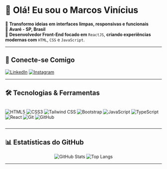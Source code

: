 # 👋 Olá! Eu sou o **Marcos Vinícius**

🎯 **Transformo ideias em interfaces limpas, responsivas e funcionais**  
📍 **Avaré - SP, Brasil**  
🚀 **Desenvolvedor Front-End focado em** `ReactJS`, **criando experiências modernas com** `HTML`, `CSS` e `JavaScript`.

---

## 🔗 Conecte-se Comigo

[![LinkedIn](https://img.shields.io/badge/-LinkedIn-0A66C2?style=for-the-badge&logo=linkedin&logoColor=white)](https://www.linkedin.com/in/marcos-vinícius-m-75934a110)
[![Instagram](https://img.shields.io/badge/-Instagram-E4405F?style=for-the-badge&logo=instagram&logoColor=white)](https://www.instagram.com/vinimx_1)

---

## 🛠️ Tecnologias & Ferramentas

<div style="display: flex; flex-wrap: wrap; gap: 6px;">
  
![HTML5](https://img.shields.io/badge/-HTML5-E34F26?style=flat-square&logo=html5&logoColor=white)
![CSS3](https://img.shields.io/badge/-CSS3-1572B6?style=flat-square&logo=css3&logoColor=white)
![Tailwind CSS](https://img.shields.io/badge/-Tailwind%20CSS-38B2AC?style=flat-square&logo=tailwind-css&logoColor=white)
![Bootstrap](https://img.shields.io/badge/-Bootstrap-7952B3?style=flat-square&logo=bootstrap&logoColor=white)
![JavaScript](https://img.shields.io/badge/-JavaScript-F7DF1E?style=flat-square&logo=javascript&logoColor=black)
![TypeScript](https://img.shields.io/badge/-TypeScript-3178C6?style=flat-square&logo=typescript&logoColor=white)
![React](https://img.shields.io/badge/-React-61DAFB?style=flat-square&logo=react&logoColor=black)
![Git](https://img.shields.io/badge/-Git-F05032?style=flat-square&logo=git&logoColor=white)
![GitHub](https://img.shields.io/badge/-GitHub-181717?style=flat-square&logo=github&logoColor=white)

</div>

---

## 📊 Estatísticas do GitHub

<div align="center">

![GitHub Stats](https://github-readme-stats.vercel.app/api?username=vinimx&show_icons=true&theme=dracula&hide_border=true&border_radius=8)
![Top Langs](https://github-readme-stats.vercel.app/api/top-langs/?username=vinimx&layout=compact&theme=dracula&hide_border=true&border_radius=8)

</div>

---

